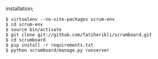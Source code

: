 installation;

    $ virtualenv --no-site-packages scrum-env
    $ cd scrum-env
    $ source bin/activate
    $ git clone git://github.com/fatiherikli/scrumboard.git
    $ cd scrumboard
    $ pip install -r requirements.txt
    $ python scrumboard/manage.py runserver